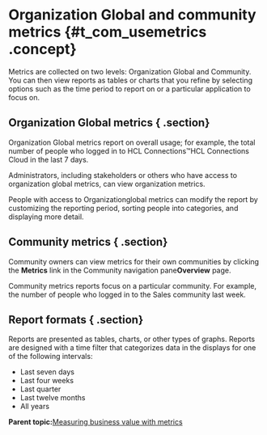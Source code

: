 # Organization Global and community metrics {#t_com_usemetrics .concept}

Metrics are collected on two levels: Organization Global and Community. You can then view reports as tables or charts that you refine by selecting options such as the time period to report on or a particular application to focus on.

## Organization Global metrics { .section}

Organization Global metrics report on overall usage; for example, the total number of people who logged in to HCL Connections™HCL Connections Cloud in the last 7 days.

Administrators, including stakeholders or others who have access to organization global metrics, can view organization metrics.

People with access to Organizationglobal metrics can modify the report by customizing the reporting period, sorting people into categories, and displaying more detail.

## Community metrics { .section}

Community owners can view metrics for their own communities by clicking the **Metrics** link in the Community navigation pane**Overview** page.

Community metrics reports focus on a particular community. For example, the number of people who logged in to the Sales community last week.

## Report formats { .section}

Reports are presented as tables, charts, or other types of graphs. Reports are designed with a time filter that categorizes data in the displays for one of the following intervals:

-   Last seven days
-   Last four weeks
-   Last quarter
-   Last twelve months
-   All years

**Parent topic:**[Measuring business value with metrics](../communities/community_metrics_frame.md)

